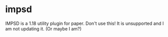 # impsd
IMPSD is a 1.18 utility plugin for paper.
Don't use this! It is unsupported and I am not updating it. (Or maybe I am?)
